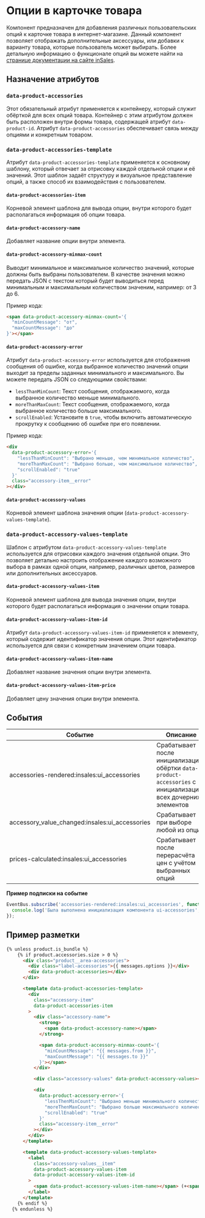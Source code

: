 # Опции в карточке товара

Компонент предназначен для добавления различных пользовательских опций к карточке товара в интернет-магазине. Данный компонент позволяет отображать дополнительные аксессуары, или добавки к варианту товара, которые пользователь может выбирать. Более детальную информацию о функционале опций вы можете найти на [странице документации на сайте inSales](https://www.insales.ru/collection/doc-nastroyki-tovarov/product/optsii).

## Назначение атрибутов

### `data-product-accessories`

Этот обязательный атрибут применяется к контейнеру, который служит обёрткой для всех опций товара. Контейнер с этим атрибутом должен быть расположен внутри формы товара, содержащей атрибут `data-product-id`. Атрибут `data-product-accessories` обеспечивает связь между опциями и конкретным товаром.

### `data-product-accessories-template`

Атрибут `data-product-accessories-template` применяется к основному шаблону, который отвечает за отрисовку каждой отдельной опции и её значений. Этот шаблон задаёт структуру и визуальное представление опций, а также способ их взаимодействия с пользователем.

#### `data-product-accessories-item`

Корневой элемент шаблона для вывода опции, внутри которого будет располагаться информация об опции товара.

#### `data-product-accessory-name`

Добавляет название опции внутри элемента.

#### `data-product-accessory-minmax-count`

Выводит минимальное и максимальное количество значений, которые должны быть выбраны пользователем. В качестве значения можно передать JSON с текстом который будет выводиться перед минимальным и максимальным количеством значеним, например: от 3 до 6.

Пример кода:

```html
<span data-product-accessory-minmax-count='{
  "minCountMessage": "от",
  "maxCountMessage": "до"
}'></span>
```

#### `data-product-accessory-error`

Атрибут `data-product-accessory-error` используется для отображения сообщения об ошибке, когда выбранное количество значений опции выходит за пределы заданных минимального и максимального. Вы можете передать JSON со следующими свойствами:

- `lessThanMinCount`: Текст сообщения, отображаемого, когда выбранное количество меньше минимального.
- `moreThanMaxCount`: Текст сообщения, отображаемого, когда выбранное количество больше максимального.
- `scrollEnabled`: Установите в `true`, чтобы включить автоматическую прокрутку к сообщению об ошибке при его появлении.

Пример кода:

```html
<div
  data-product-accessory-error='{
    "lessThanMinCount": "Выбрано меньше, чем минимальное количество",
    "moreThanMaxCount": "Выбрано больше, чем максимальное количество",
    "scrollEnabled": "true"
  }'
  class="accessory-item__error"
></div>
```

#### `data-product-accessory-values`

Корневой элемент шаблона значения опции (`data-product-accessory-values-template`).

### `data-product-accessory-values-template`

Шаблон с атрибутом `data-product-accessory-values-template` используется для отрисовки каждого значения отдельной опции. Это позволяет детально настроить отображение каждого возможного выбора в рамках одной опции, например, различных цветов, размеров или дополнительных аксессуаров.

#### `data-product-accessory-values-item`

Корневой элемент шаблона для вывода значения опции, внутри которого будет располагаться информация о значении опции товара.

#### `data-product-accessory-values-item-id`

Атрибут `data-product-accessory-values-item-id` применяется к элементу, который содержит идентификатор значения опции. Этот идентификатор используется для связи с конкретным значением опции товара.

#### `data-product-accessory-values-item-name`

Добавляет название значения опции внутри элемента.

#### `data-product-accessory-values-item-price`

Добавляет цену значения опции внутри элемента.

## События

| Событие                                        | Описание                                                                                                    |
|------------------------------------------------|-------------------------------------------------------------------------------------------------------------|
| accessories-rendered:insales:ui_accessories    | Срабатывает после инициализации обёртки `data-product-accessories` с инициализацией всех дочерних элементов |
| accessory_value_changed:insales:ui_accessories | Срабатывает при выборе любой из опций                                                                       |
| prices-calculated:insales:ui_accessories       | Срабатывает после перерасчёта цен с учётом выбранных опций                                                  |

**Пример подписки на событие**

```js
EventBus.subscribe('accessories-rendered:insales:ui_accessories', function (data) {
  console.log('Была выполнена инициализация компонента ui-accessories', data);
});
```

## Пример разметки

```html
{% unless product.is_bundle %}
    {% if product.accessories.size > 0 %}
      <div class="product__area-accessories">
        <div class="label-accessories">{{ messages.options }}</div>
        <div data-product-accessories></div>
      </div>

      <template data-product-accessories-template>
        <div
          class="accessory-item"
          data-product-accessories-item
        >
          <div class="accessory-name">
            <strong>
              <span data-product-accessory-name></span>
            </strong>

            <span data-product-accessory-minmax-count='{
              "minCountMessage": "{{ messages.from }}",
              "maxCountMessage": "{{ messages.to }}"
            }'></span>
          </div>

          <div class="accessory-values" data-product-accessory-values></div>

          <div
            data-product-accessory-error='{
              "lessThenMinCount": "Выбрано меньше минимального количества",
              "moreThenMaxCount": "Выбрано больше максимального количества",
              "scrollEnabled": "true"
            }'
            class="accessory-item__error"
          ></div>
        </div>
      </template>

      <template data-product-accessory-values-template>
        <label
          class="accessory-values__item"
          data-product-accessory-values-item
          data-product-accessory-values-item-id
        >
          <span data-product-accessory-values-item-name></span> (+<span data-product-accessory-values-item-price></span>)
        </label>
      </template>
    {% endif %}
  {% endunless %}
```
